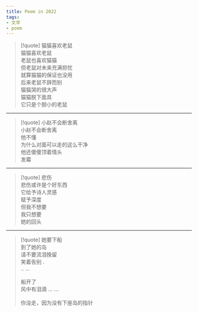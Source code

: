 ```yaml
---
title: Poem in 2022
tags: 
- 文学
- poem
---
```


> [!quote] 
> 猫猫喜欢老鼠
> <br>
>  猫猫喜欢老鼠<br>
>  老鼠也喜欢猫猫<br>
>  但老鼠对未来充满担忧<br> 
>  就算猫猫的保证也没用<br> 
>  后来老鼠不辞而别<br> 
>  猫猫哭的很大声<br> 
>  猫猫脱下面具<br> 
>  它只是个胆小的老鼠<br>
>  

--- 

> [!quote] 
> 小赵不会断舍离
> <br>
> 小赵不会断舍离<br>
> 他不懂<br>
> 为什么对面可以走的这么干净<br>
> 他还傻傻顶着情头<br>
> 发霉<br>
> 

---

> [!quote] 
> 悲伤
> <br>
> 悲伤或许是个好东西<br>
> 它给予诗人灵感<br>
> 赋予深度<br>
> 但我不想要<br>
> 我只想要<br>
> 她的回头

--- 

 > [!quote] 
> 她要下船
> <br>
>  到了她的岛<br>
>  请不要流泪挽留<br>
>  笑着告别 .<br>
>  .. ...<br>
> <br> 
>  船开了<br> 
>  风中有泪滴 ... ...<br> 
>  <br>
>  你没走，因为没有下座岛的指针


